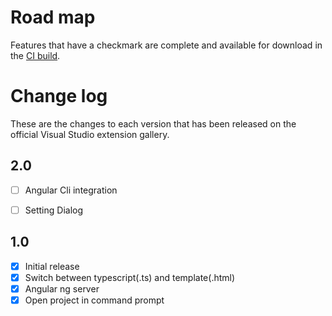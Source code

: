 # Road map

Features that have a checkmark are complete and available for
download in the
[CI build](http://vsixgallery.com/extension/05D8FE2B-55EC-4A28-8865-C2570F30A1C9/).

# Change log

These are the changes to each version that has been released
on the official Visual Studio extension gallery.

## 2.0

- [ ] Angular Cli integration
- [ ] Setting Dialog


## 1.0

- [x] Initial release
- [x] Switch between typescript(.ts) and template(.html)
- [x] Angular ng server   
- [x] Open project in command prompt
